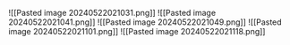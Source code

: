 ![[Pasted image 20240522021031.png]]
![[Pasted image 20240522021041.png]]
![[Pasted image 20240522021049.png]]
![[Pasted image 20240522021101.png]]
![[Pasted image 20240522021118.png]]
